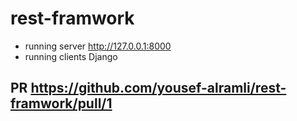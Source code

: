 # rest-framwork

- running server http://127.0.0.1:8000
- running clients Django

## PR https://github.com/yousef-alramli/rest-framwork/pull/1

